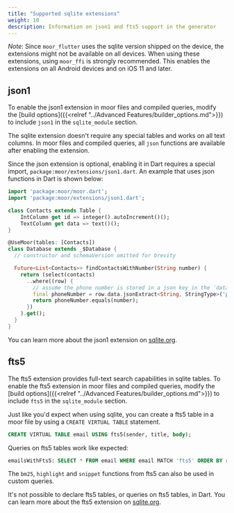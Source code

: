 ```yaml
---
title: "Supported sqlite extensions"
weight: 10
description: Information on json1 and fts5 support in the generator
---
```


_Note_: Since `moor_flutter` uses the sqlite version shipped on the device, the extensions might not
be available on all devices. When using these extensions, using `moor_ffi` is strongly recommended.
This enables the extensions on all Android devices and on iOS 11 and later.

## json1

To enable the json1 extension in moor files and compiled queries, modify the 
[build options]({{<relref "../Advanced Features/builder_options.md">}}) to include 
`json1` in the `sqlite_module` section.

The sqlite extension doesn't require any special tables and works on all text columns. In moor
files and compiled queries, all `json` functions are available after enabling the extension.

Since the json extension is optional, enabling it in Dart requires a special import,
`package:moor/extensions/json1.dart`. An example that uses json functions in Dart is shown below:
```dart
import 'package:moor/moor.dart';
import 'package:moor/extensions/json1.dart';

class Contacts extends Table {
    IntColumn get id => integer().autoIncrement()();
    TextColumn get data => text()();
}

@UseMoor(tables: [Contacts])
class Database extends _$Database {
  // constructor and schemaVersion omitted for brevity

  Future<List<Contacts>> findContactsWithNumber(String number) {
    return (select(contacts)
      ..where((row) {
        // assume the phone number is stored in a json key in the `data` column
        final phoneNumber = row.data.jsonExtract<String, StringType>('phone_number');
        return phoneNumber.equals(number);
      })
    ).get();
  } 
}
```

You can learn more about the json1 extension on [sqlite.org](https://www.sqlite.org/json1.html).

## fts5

The fts5 extension provides full-text search capabilities in sqlite tables.
To enable the fts5 extension in moor files and compiled queries, modify the 
[build options]({{<relref "../Advanced Features/builder_options.md">}}) to include 
`fts5` in the `sqlite_module` section.

Just like you'd expect when using sqlite, you can create a fts5 table in a moor file
by using a `CREATE VIRTUAL TABLE` statement.
```sql
CREATE VIRTUAL TABLE email USING fts5(sender, title, body);
```

Queries on fts5 tables work like expected:
```sql
emailsWithFts5: SELECT * FROM email WHERE email MATCH 'fts5' ORDER BY rank;
```

The `bm25`, `highlight` and `snippet` functions from fts5 can also be used in custom queries.

It's not possible to declare fts5 tables, or queries on fts5 tables, in Dart.
You can learn more about the fts5 extension on [sqlite.org](https://www.sqlite.org/fts5.html).